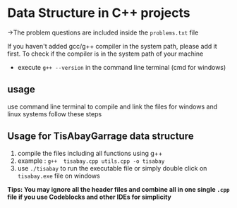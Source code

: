 # Data Structure in C++ projects

->The problem questions are included inside the ```problems.txt``` file

If you haven't added gcc/g++ compiler in the system path, please add it first. To check if the compiler is in the system path of your machine 
- execute ```g++ --version``` in the command line terminal (cmd for windows)


## usage
use command line terminal to compile and link the files
for windows and linux systems follow these steps


## Usage for TisAbayGarrage data structure
1. compile the files including all functions using g++
2. example : ```g++  tisabay.cpp utils.cpp -o tisabay ```
3. use   ``` ./tisabay ``` to run the executable file  or simply double click on ```tisabay.exe``` file on windows


<b>Tips: You may ignore all the header files and combine all in one single ```.cpp``` file if you use Codeblocks and other IDEs for simplicity </b>